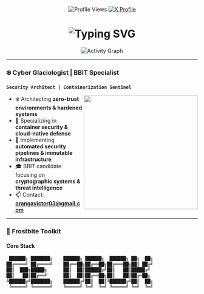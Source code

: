 <p align="center">
  <img src="https://komarev.com/ghpvc/?username=Saint-St&color=0066ff&style=flat-square" alt="Profile Views" /> 
  <a href="https://x.com/I.Am.Saint">
    <img src="https://img.shields.io/badge/X-%23000000.svg?style=flat-square&logo=X&logoColor=white" alt="X Profile" />
  </a>
</p>

<h1 align="center">
  <img src="https://readme-typing-svg.demolab.com?font=JetBrains+Mono&weight=600&size=26&pause=1000&color=00a8ff&center=true&vCenter=true&width=435&lines=Entropy+Reigns;Cyber+Immunity+Established." alt="Typing SVG" />
</h1>

<div align="center">
  <img src="https://github-readme-activity-graph.vercel.app/graph?username=Saint-St&theme=react-dark&hide_border=true&area=true&color=0066ff&line=00a8ff&point=8bcdff" alt="Activity Graph" />
</div>

---

### ❄️ Cyber Glaciologist | BBIT Specialist
**`Security Architect | Containerization Sentinel`**

<img align="right" src="https://raw.githubusercontent.com/Saint-St/Saint-St/main/assets/cyber-anime.gif" width="300" />

- ❄️ Architecting **zero-trust environments & hardened systems**
- 🧊 Specializing in **container security & cloud-native defense**
- 🔐 Implementing **automated security pipelines & immutable infrastructure**
- 🎓 BBIT candidate focusing on **cryptographic systems & threat intelligence**
- 📫 Contact: **[orangavictor03@gmail.com](mailto:orangavictor03@gmail.com)**

---

### 🧰 Frostbite Toolkit

#### **Core Stack**
```bash
 ██████╗ ███████╗    ██████╗ ██████╗  ██████╗ ██╗  ██╗
██╔════╝ ██╔════╝    ██╔══██╗██╔══██╗██╔═══██╗██║ ██╔╝
██║  ███╗█████╗      ██║  ██║██████╔╝██║   ██║█████╔╝ 
██║   ██║██╔══╝      ██║  ██║██╔══██╗██║   ██║██╔═██╗ 
╚██████╔╝███████╗    ██████╔╝██║  ██║╚██████╔╝██║  ██╗
 ╚═════╝ ╚══════╝    ╚═════╝ ╚═╝  ╚═╝ ╚═════╝ ╚═╝  ╚═╝
